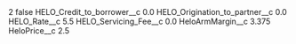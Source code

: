 <?xml version="1.0" encoding="UTF-8"?>
<CustomMetadata xmlns="http://soap.sforce.com/2006/04/metadata" xmlns:xsi="http://www.w3.org/2001/XMLSchema-instance" xmlns:xsd="http://www.w3.org/2001/XMLSchema">
    <label>2</label>
    <protected>false</protected>
    <values>
        <field>HELO_Credit_to_borrower__c</field>
        <value xsi:type="xsd:double">0.0</value>
    </values>
    <values>
        <field>HELO_Origination_to_partner__c</field>
        <value xsi:type="xsd:double">0.0</value>
    </values>
    <values>
        <field>HELO_Rate__c</field>
        <value xsi:type="xsd:double">5.5</value>
    </values>
    <values>
        <field>HELO_Servicing_Fee__c</field>
        <value xsi:type="xsd:double">0.0</value>
    </values>
    <values>
        <field>HeloArmMargin__c</field>
        <value xsi:type="xsd:double">3.375</value>
    </values>
    <values>
        <field>HeloPrice__c</field>
        <value xsi:type="xsd:double">2.5</value>
    </values>
</CustomMetadata>
